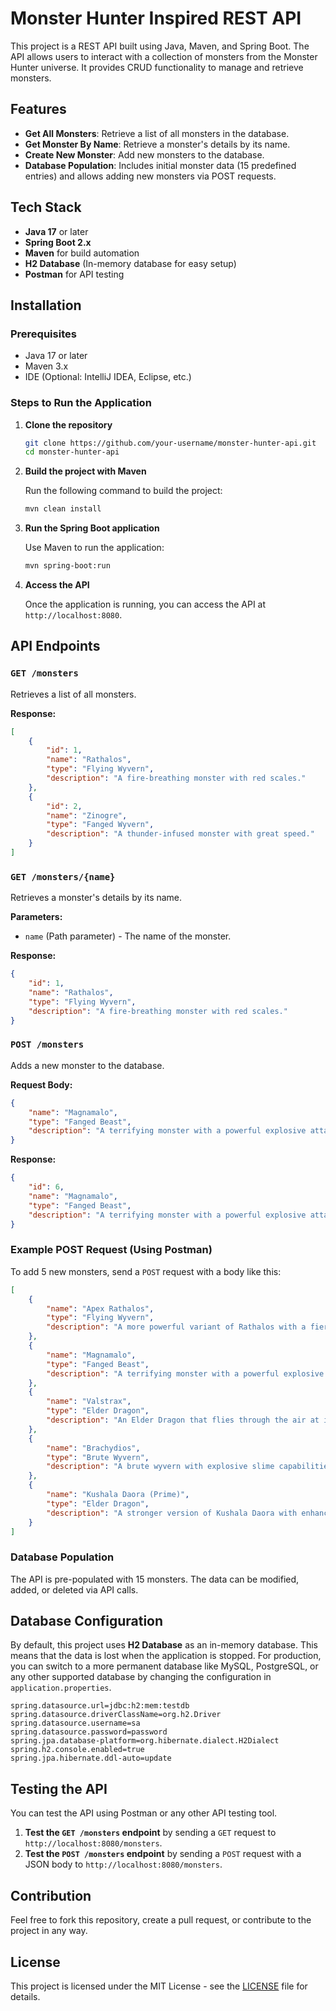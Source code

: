 
# Monster Hunter Inspired REST API

This project is a REST API built using Java, Maven, and Spring Boot. The API allows users to interact with a collection of monsters from the Monster Hunter universe. It provides CRUD functionality to manage and retrieve monsters.

## Features

- **Get All Monsters**: Retrieve a list of all monsters in the database.
- **Get Monster By Name**: Retrieve a monster's details by its name.
- **Create New Monster**: Add new monsters to the database.
- **Database Population**: Includes initial monster data (15 predefined entries) and allows adding new monsters via POST requests.

## Tech Stack

- **Java 17** or later
- **Spring Boot 2.x**
- **Maven** for build automation
- **H2 Database** (In-memory database for easy setup)
- **Postman** for API testing

## Installation

### Prerequisites

- Java 17 or later
- Maven 3.x
- IDE (Optional: IntelliJ IDEA, Eclipse, etc.)

### Steps to Run the Application

1. **Clone the repository**

   ```bash
   git clone https://github.com/your-username/monster-hunter-api.git
   cd monster-hunter-api
   ```

2. **Build the project with Maven**

   Run the following command to build the project:

   ```bash
   mvn clean install
   ```

3. **Run the Spring Boot application**

   Use Maven to run the application:

   ```bash
   mvn spring-boot:run
   ```

4. **Access the API**

   Once the application is running, you can access the API at `http://localhost:8080`.

## API Endpoints

### `GET /monsters`

Retrieves a list of all monsters.

**Response:**

```json
[
    {
        "id": 1,
        "name": "Rathalos",
        "type": "Flying Wyvern",
        "description": "A fire-breathing monster with red scales."
    },
    {
        "id": 2,
        "name": "Zinogre",
        "type": "Fanged Wyvern",
        "description": "A thunder-infused monster with great speed."
    }
]
```

### `GET /monsters/{name}`

Retrieves a monster's details by its name.

**Parameters:**

- `name` (Path parameter) - The name of the monster.

**Response:**

```json
{
    "id": 1,
    "name": "Rathalos",
    "type": "Flying Wyvern",
    "description": "A fire-breathing monster with red scales."
}
```

### `POST /monsters`

Adds a new monster to the database.

**Request Body:**

```json
{
    "name": "Magnamalo",
    "type": "Fanged Beast",
    "description": "A terrifying monster with a powerful explosive attack."
}
```

**Response:**

```json
{
    "id": 6,
    "name": "Magnamalo",
    "type": "Fanged Beast",
    "description": "A terrifying monster with a powerful explosive attack."
}
```

### Example POST Request (Using Postman)

To add 5 new monsters, send a `POST` request with a body like this:

```json
[
    {
        "name": "Apex Rathalos",
        "type": "Flying Wyvern",
        "description": "A more powerful variant of Rathalos with a fiery rage."
    },
    {
        "name": "Magnamalo",
        "type": "Fanged Beast",
        "description": "A terrifying monster with a powerful explosive attack."
    },
    {
        "name": "Valstrax",
        "type": "Elder Dragon",
        "description": "An Elder Dragon that flies through the air at immense speeds."
    },
    {
        "name": "Brachydios",
        "type": "Brute Wyvern",
        "description": "A brute wyvern with explosive slime capabilities."
    },
    {
        "name": "Kushala Daora (Prime)",
        "type": "Elder Dragon",
        "description": "A stronger version of Kushala Daora with enhanced wind control."
    }
]
```

### Database Population

The API is pre-populated with 15 monsters. The data can be modified, added, or deleted via API calls.

## Database Configuration

By default, this project uses **H2 Database** as an in-memory database. This means that the data is lost when the application is stopped. For production, you can switch to a more permanent database like MySQL, PostgreSQL, or any other supported database by changing the configuration in `application.properties`.

```properties
spring.datasource.url=jdbc:h2:mem:testdb
spring.datasource.driverClassName=org.h2.Driver
spring.datasource.username=sa
spring.datasource.password=password
spring.jpa.database-platform=org.hibernate.dialect.H2Dialect
spring.h2.console.enabled=true
spring.jpa.hibernate.ddl-auto=update
```

## Testing the API

You can test the API using Postman or any other API testing tool. 

1. **Test the `GET /monsters` endpoint** by sending a `GET` request to `http://localhost:8080/monsters`.
2. **Test the `POST /monsters` endpoint** by sending a `POST` request with a JSON body to `http://localhost:8080/monsters`.

## Contribution

Feel free to fork this repository, create a pull request, or contribute to the project in any way.

## License

This project is licensed under the MIT License - see the [LICENSE](LICENSE) file for details.
